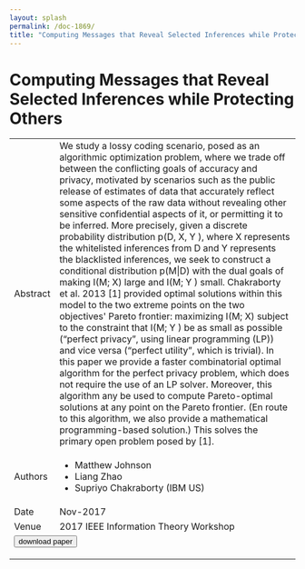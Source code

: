 ```yaml
---
layout: splash
permalink: /doc-1869/
title: "Computing Messages that Reveal Selected Inferences while Protecting Others"
---
```


# Computing Messages that Reveal Selected Inferences while Protecting Others

<table>
    <tbody>
    <tr>
        <td>Abstract</td>
        <td>We study a lossy coding scenario, posed as an algorithmic optimization problem, where we trade off between the conflicting goals of accuracy and privacy, motivated by scenarios such as the public release of estimates of data that accurately reflect some aspects of the raw data without revealing other sensitive confidential aspects of it, or permitting it to be inferred. More precisely, given a discrete probability distribution p(D, X, Y ), where X represents the whitelisted inferences from D and Y represents the blacklisted inferences, we seek to construct a conditional distribution p(M|D) with the dual goals of making I(M; X) large and I(M; Y ) small. Chakraborty et al. 2013 [1] provided optimal solutions within this model to the two extreme points on the two objectives' Pareto frontier: maximizing I(M; X) subject to the constraint that I(M; Y ) be as small as possible (“perfect privacy”, using linear programming (LP)) and vice versa (“perfect utility”, which is trivial). In this paper we provide a faster combinatorial optimal algorithm for the perfect privacy problem, which does not require the use of an LP solver. Moreover, this algorithm any be used to compute Pareto-optimal solutions at any point on the Pareto frontier. (En route to this algorithm, we also provide a mathematical programming-based solution.) This solves the primary open problem posed by [1].</td>
    </tr>
    <tr>
        <td>Authors</td>
        <td>
            <ul>
                <li>Matthew Johnson</li>
                <li>Liang Zhao</li>
                <li>Supriyo Chakraborty (IBM US)</li>
            </ul>
        </td>
    </tr>
    <tr>
        <td>Date</td>
        <td>Nov-2017</td>
    </tr>
    <tr>
        <td>Venue</td>
        <td>2017 IEEE Information Theory Workshop</td>
    </tr>
        <tr>
            <td colspan="2">
                <form method="get" action="https://dais-ita.org/sites/default/files/privutil-itw2017_1.pdf">
                    <button type="submit">download paper</button>
                </form>
            </td>
        </tr>
    </tbody>
</table>
